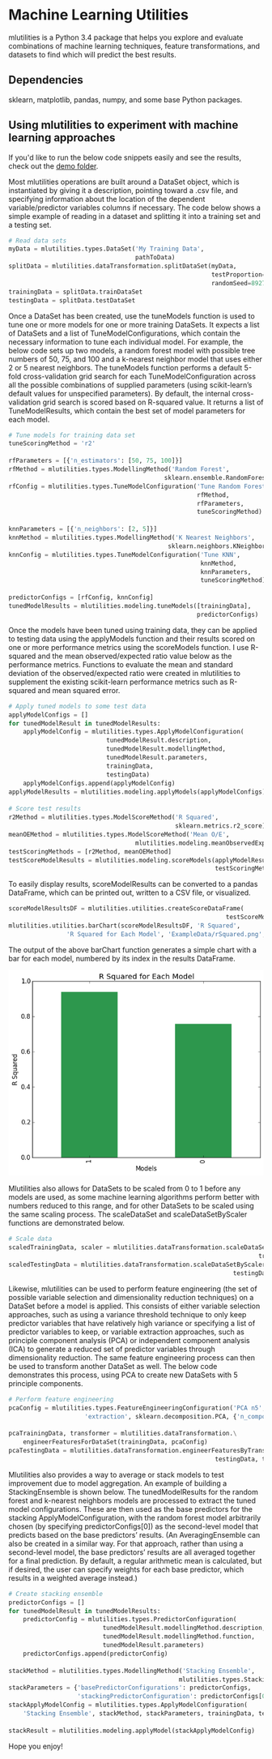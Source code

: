 # Machine Learning Utilities
mlutilities is a Python 3.4 package that helps you explore and evaluate combinations of machine learning techniques, feature transformations, and datasets to find which will predict the best results.

## Dependencies

sklearn, matplotlib, pandas, numpy, and some base Python packages.

## Using mlutilities to experiment with machine learning approaches

If you'd like to run the below code snippets easily and see the results, check out the [demo folder](https://github.com/brmagnuson/MachineLearningUtilities/tree/master/demo).

Most mlutilities operations are built around a DataSet object, which is instantiated by giving it a description, pointing toward a .csv file, and specifying information about the location of the dependent variable/predictor variables columns if necessary. The code below shows a simple example of reading in a dataset and splitting it into a training set and a testing set.

```python
# Read data sets
myData = mlutilities.types.DataSet('My Training Data',
                                   pathToData)
splitData = mlutilities.dataTransformation.splitDataSet(myData,
                                                        testProportion=0.3,
                                                        randomSeed=89271)
trainingData = splitData.trainDataSet
testingData = splitData.testDataSet
```

Once a DataSet has been created, use the tuneModels function is used to tune one or more models for one or more training DataSets. It expects a list of DataSets and a list of TuneModelConfigurations, which contain the necessary information to tune each individual model. For example, the below code sets up two models, a random forest model with possible tree numbers of 50, 75, and 100 and a k-nearest neighbor model that uses either 2 or 5 nearest neighbors. The tuneModels function performs a default 5-fold cross-validation grid search for each TuneModelConfiguration across all the possible combinations of supplied parameters (using scikit-learn’s default values for unspecified parameters). By default, the internal cross-validation grid search is scored based on R-squared value. It returns a list of TuneModelResults, which contain the best set of model parameters for each model. 

```python
# Tune models for training data set
tuneScoringMethod = 'r2'

rfParameters = [{'n_estimators': [50, 75, 100]}]
rfMethod = mlutilities.types.ModellingMethod('Random Forest',
                                           sklearn.ensemble.RandomForestRegressor)
rfConfig = mlutilities.types.TuneModelConfiguration('Tune Random Forest',
                                                    rfMethod,
                                                    rfParameters,
                                                    tuneScoringMethod)

knnParameters = [{'n_neighbors': [2, 5]}]
knnMethod = mlutilities.types.ModellingMethod('K Nearest Neighbors',
                                            sklearn.neighbors.KNeighborsRegressor)
knnConfig = mlutilities.types.TuneModelConfiguration('Tune KNN',
                                                     knnMethod,
                                                     knnParameters,
                                                     tuneScoringMethod)

predictorConfigs = [rfConfig, knnConfig]
tunedModelResults = mlutilities.modeling.tuneModels([trainingData],
                                                    predictorConfigs)
```

Once the models have been tuned using training data, they can be applied to testing data using the applyModels function and their results scored on one or more performance metrics using the scoreModels function. I use R-squared and the mean observed/expected ratio value below as the performance metrics. Functions to evaluate the mean and standard deviation of the observed/expected ratio were created in mlutilities to supplement the existing scikit-learn performance metrics such as R-squared and mean squared error.

```python
# Apply tuned models to some test data
applyModelConfigs = []
for tunedModelResult in tunedModelResults:
    applyModelConfig = mlutilities.types.ApplyModelConfiguration(
                           tunedModelResult.description,
                           tunedModelResult.modellingMethod,
                           tunedModelResult.parameters,
                           trainingData,
                           testingData)
    applyModelConfigs.append(applyModelConfig)
applyModelResults = mlutilities.modeling.applyModels(applyModelConfigs)

# Score test results
r2Method = mlutilities.types.ModelScoreMethod('R Squared', 
                                              sklearn.metrics.r2_score)
meanOEMethod = mlutilities.types.ModelScoreMethod('Mean O/E', 
                                   mlutilities.modeling.meanObservedExpectedScore)
testScoringMethods = [r2Method, meanOEMethod]
testScoreModelResults = mlutilities.modeling.scoreModels(applyModelResults, 
                                                         testScoringMethods)
```

To easily display results, scoreModelResults can be converted to a pandas DataFrame, which can be printed out, written to a CSV file, or visualized.

```python
scoreModelResultsDF = mlutilities.utilities.createScoreDataFrame(
                                                            testScoreModelResults)
mlutilities.utilities.barChart(scoreModelResultsDF, 'R Squared', 
                'R Squared for Each Model', 'ExampleData/rSquared.png', '#2d974d')
```

The output of the above barChart function generates a simple chart with a bar for each model, numbered by its index in the results DataFrame.

![Example Random Forest vs. K-Nearest Neighbor R-squared](https://github.com/brmagnuson/MachineLearningUtilities/blob/master/demo/rSquared.png "Random Forest vs. K-Nearest Neighbor R-squared") 


Mlutilities also allows for DataSets to be scaled from 0 to 1 before any models are used, as some machine learning algorithms perform better with numbers reduced to this range, and for other DataSets to be scaled using the same scaling process. The scaleDataSet and scaleDataSetByScaler functions are demonstrated below.

```python
# Scale data
scaledTrainingData, scaler = mlutilities.dataTransformation.scaleDataSet(
                                                                     trainingData)
scaledTestingData = mlutilities.dataTransformation.scaleDataSetByScaler(
                                                              testingData, scaler)
```

Likewise, mlutilities can be used to perform feature engineering (the set of possible variable selection and dimensionality reduction techniques) on a DataSet before a model is applied. This consists of either variable selection approaches, such as using a variance threshold technique to only keep predictor variables that have relatively high variance or specifying a list of predictor variables to keep, or variable extraction approaches, such as principle component analysis (PCA) or independent component analysis (ICA) to generate a reduced set of predictor variables through dimensionality reduction. The same feature engineering process can then be used to transform another DataSet as well. The below code demonstrates this process, using PCA to create new DataSets with 5 principle components.

```python
# Perform feature engineering
pcaConfig = mlutilities.types.FeatureEngineeringConfiguration('PCA n5',
                     'extraction', sklearn.decomposition.PCA, {'n_components': 5})

pcaTrainingData, transformer = mlutilities.dataTransformation.\
    engineerFeaturesForDataSet(trainingData, pcaConfig)
pcaTestingData = mlutilities.dataTransformation.engineerFeaturesByTransformer(
                                                         testingData, transformer)
```

Mlutilities also provides a way to average or stack models to test improvement due to model aggregation. An example of building a StackingEnsemble is shown below. The tunedModelResults for the random forest and k-nearest neighbors models are processed to extract the tuned model configurations. These are then used as the base predictors for the stacking ApplyModelConfiguration, with the random forest model arbitrarily chosen (by specifying predictorConfigs[0]) as the second-level model that predicts based on the base predictors’ results. (An AveragingEnsemble can also be created in a similar way. For that approach, rather than using a second-level model, the base predictors’ results are all averaged together for a final prediction. By default, a regular arithmetic mean is calculated, but if desired, the user can specify weights for each base predictor, which results in a weighted average instead.)

```python
# Create stacking ensemble
predictorConfigs = []
for tunedModelResult in tunedModelResults:
    predictorConfig = mlutilities.types.PredictorConfiguration(
                          tunedModelResult.modellingMethod.description,
                          tunedModelResult.modellingMethod.function,
                          tunedModelResult.parameters)
    predictorConfigs.append(predictorConfig)

stackMethod = mlutilities.types.ModellingMethod('Stacking Ensemble',
                                               mlutilities.types.StackingEnsemble)
stackParameters = {'basePredictorConfigurations': predictorConfigs,
                   'stackingPredictorConfiguration': predictorConfigs[0]}
stackApplyModelConfig = mlutilities.types.ApplyModelConfiguration(
    'Stacking Ensemble', stackMethod, stackParameters, trainingData, testingData)

stackResult = mlutilities.modeling.applyModel(stackApplyModelConfig)
```

Hope you enjoy!
